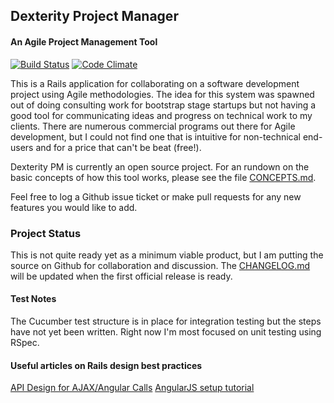 ## Dexterity Project Manager
#### An Agile Project Management Tool

[![Build Status](https://travis-ci.org/wakproductions/dexteritypm.svg?branch=master)](https://travis-ci.org/wakproductions/dexteritypm) [![Code Climate](https://codeclimate.com/github/wakproductions/dexteritypm/badges/gpa.svg)](https://codeclimate.com/github/wakproductions/dexteritypm)

This is a Rails application for collaborating on a software development project using Agile methodologies. The idea
for this system was spawned out of doing consulting work for bootstrap stage startups but not having a good tool for
communicating ideas and progress on technical work to my clients. There are numerous commercial programs out there
for Agile development, but I could not find one that is intuitive for non-technical end-users and for a price that
can't be beat (free!).

Dexterity PM is currently an open source project. For an rundown on the basic concepts of how this tool works, please
see the file [CONCEPTS.md](CONCEPTS.md).

Feel free to log a Github issue ticket or make pull requests for any new features you would like to add.

### Project Status

This is not quite ready yet as a minimum viable product, but I am putting the source on Github for collaboration
and discussion. The [CHANGELOG.md](CHANGELOG.md) will be updated when the first official release is ready.


#### Test Notes

The Cucumber test structure is in place for integration testing but the steps have not yet been written. Right now
I'm most focused on unit testing using RSpec.

#### Useful articles on Rails design best practices

[API Design for AJAX/Angular Calls](http://collectiveidea.com/blog/archives/2013/06/13/building-awesome-rails-apis-part-1/)
[AngularJS setup tutorial](http://sebastien.saunier.me/blog/2014/02/04/angular--rails-with-no-fuss.html)

